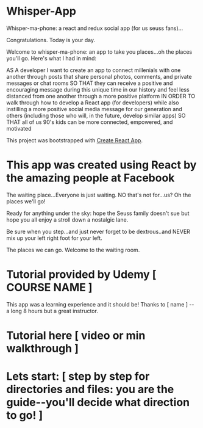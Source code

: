 # Whisper-App
Whisper-ma-phone: a react and redux social app (for us seuss fans)…

Congratulations. Today is your day. 

Welcome to whisper-ma-phone: an app to take you places...oh the places you'll go. Here's what I had in mind:

AS A developer I want to create an app to connect millenials with one another through posts that share personal photos, comments, and private messages or chat rooms
SO THAT they can receive a positive and encouraging message during this unique time in our history and feel less distanced from one another through a more positive platform
IN ORDER TO walk through how to develop a React app (for developers) while also instilling a more positive social media message for our generation and others (including those who will, in the future, develop similar apps)
SO THAT all of us 90's kids can be more connected, empowered, and motivated

This project was bootstrapped with [Create React App](https://github.com/facebook/create-react-app).

# This app was created using React by the amazing people at Facebook

The waiting place…Everyone is just waiting. NO that's not for…us? Oh the places we'll go! 

Ready for anything under the sky: hope the Seuss family doesn't sue but hope you all enjoy a stroll down a nostalgic lane.

Be sure when you step...and just never forget to be dextrous..and NEVER mix up your left right foot for your left. 

The places we can go. Welcome to the waiting room.

# Tutorial provided by Udemy [ COURSE NAME ] 
This app was a learning experience and it should be! Thanks to [ name ] -- a long 8 hours but a great instructor. 

# Tutorial here [ video or min walkthrough ]

# Lets start: [ step by step for directories and files: you are the guide--you'll decide what direction to go! ]